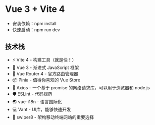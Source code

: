 # Vue 3 + Vite 4

+ 安装依赖：npm install
+ 快速启动：npm run dev

## 技术栈

+ ⚡️ Vite 4 - 构建工具（就是快！）
+ 🖖 Vue 3 - 渐进式 JavaScript 框架
+ 🚦 Vue Router 4 - 官方路由管理器
+ 📦 Pinia - 值得你喜欢的 Vue Store
+ 🔗 Axios - 一个基于 promise 的网络请求库，可以用于浏览器和 node.js
+ 🛡️ ESLint - 代码规范
+ 🌏 vue-i18n - 语言国际化
+ 💻 Vant - UI库，能够快速开发
+ 🔗 swiper8 - 架构移动终端网站的重要选择